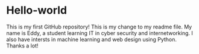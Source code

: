# Hello-world
This is my first GitHub repository!
This is my change to my readme file.
My name is Eddy, a student learning IT in cyber security and internetworking. I also have intersts in machine learning and web design using Python.
Thanks a lot!
